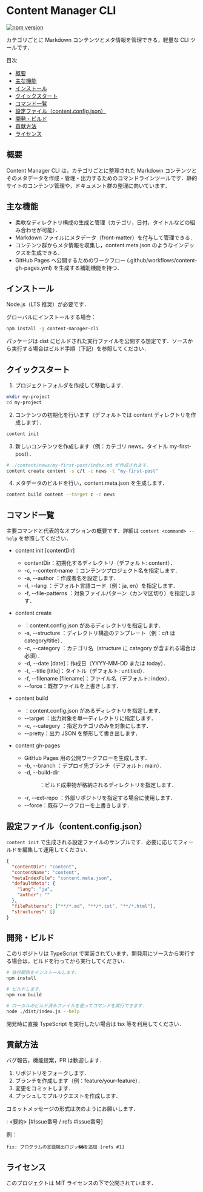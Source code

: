 # Content Manager CLI

[![npm version](https://badge.fury.io/js/content-manager-cli.svg)](https://badge.fury.io/js/content-manager-cli)

カテゴリごとに Markdown コンテンツとメタ情報を管理できる，軽量な CLI ツールです．

目次

- [概要](#概要)
- [主な機能](#主な機能)
- [インストール](#インストール)
- [クイックスタート](#クイックスタート)
- [コマンド一覧](#コマンド一覧)
- [設定ファイル（content.config.json）](#設定ファイルcontentconfigjson)
- [開発・ビルド](#開発ビルド)
- [貢献方法](#貢献方法)
- [ライセンス](#ライセンス)

## 概要

Content Manager CLI は，カテゴリごとに整理された Markdown コンテンツとそのメタデータを作成・管理・出力するためのコマンドラインツールです．静的サイトのコンテンツ管理や，ドキュメント群の整理に向いています．

## 主な機能

- 柔軟なディレクトリ構成の生成と管理（カテゴリ，日付，タイトルなどの組み合わせが可能）．
- Markdown ファイルにメタデータ（front-matter）を付与して管理できる．
- コンテンツ群からメタ情報を収集し，content.meta.json のようなインデックスを生成できる．
- GitHub Pages へ公開するためのワークフロー (.github/workflows/content-gh-pages.yml) を生成する補助機能を持つ．

## インストール

Node.js（LTS 推奨）が必要です．

グローバルにインストールする場合：

```bash
npm install -g content-manager-cli
```

パッケージは dist にビルドされた実行ファイルを公開する想定です．ソースから実行する場合はビルド手順（下記）を参照してください．

## クイックスタート

1. プロジェクトフォルダを作成して移動します．

```bash
mkdir my-project
cd my-project
```

2. コンテンツの初期化を行います（デフォルトでは content ディレクトリを作成します）．

```bash
content init
```

3. 新しいコンテンツを作成します（例：カテゴリ news，タイトル my-first-post）．

```bash
# ./content/news/my-first-post/index.md が作成されます．
content create content -s c/t -c news -t "my-first-post"
```

4. メタデータのビルドを行い，content.meta.json を生成します．

```bash
content build content --target c -c news
```

## コマンド一覧

主要コマンドと代表的なオプションの概要です．詳細は `content <command> --help` を参照してください．

- content init [contentDir]
  - contentDir：初期化するディレクトリ（デフォルト: content）．
  - -c, --content-name <name>：コンテンツプロジェクト名を指定します．
  - -a, --author <name>：作成者名を設定します．
  - -l, --lang <lang>：デフォルト言語コード（例：ja, en）を指定します．
  - -f, --file-patterns <patterns>：対象ファイルパターン（カンマ区切り）を指定します．

- content create <contentDir>
  - <contentDir>：content.config.json があるディレクトリを指定します．
  - -s, --structure <structure>：ディレクトリ構造のテンプレート（例：c/t は category/title）．
  - -c, --category <category>：カテゴリ名（structure に category が含まれる場合は必須）．
  - -d, --date [date]：作成日（YYYY-MM-DD または today）．
  - -t, --title [title]：タイトル（デフォルト: untitled）．
  - -f, --filename [filename]：ファイル名（デフォルト: index）．
  - --force：既存ファイルを上書きします．

- content build <contentDir>
  - <contentDir>：content.config.json があるディレクトリを指定します．
  - --target <structure>：出力対象を単一ディレクトリに指定します．
  - -c, --category <category>：指定カテゴリのみを対象にします．
  - --pretty：出力 JSON を整形して書き出します．

- content gh-pages <contentDir>
  - GitHub Pages 用の公開ワークフローを生成します．
  - -b, --branch <branch>：デプロイ先ブランチ（デフォルト: main）．
  - -d, --build-dir <dir>：ビルド成果物が格納されるディレクトリを指定します．
  - -r, --ext-repo <repo>：外部リポジトリを指定する場合に使用します．
  - --force：既存ワークフローを上書きします．

## 設定ファイル（content.config.json）

`content init` で生成される設定ファイルのサンプルです．必要に応じてフィールドを編集して運用してください．

```json
{
  "contentDir": "content",
  "contentName": "content",
  "metaIndexFile": "content.meta.json",
  "defaultMeta": {
    "lang": "ja",
    "author": ""
  },
  "filePatterns": ["**/*.md", "**/*.txt", "**/*.html"],
  "structures": []
}
```

## 開発・ビルド

このリポジトリは TypeScript で実装されています．開発用にソースから実行する場合は，ビルドを行ってから実行してください．

```bash
# 依存関係をインストールします．
npm install

# ビルドします．
npm run build

# ローカルのビルド済みファイルを使ってコマンドを実行できます．
node ./dist/index.js --help
```

開発時に直接 TypeScript を実行したい場合は tsx 等を利用してください．

## 貢献方法

バグ報告，機能提案，PR は歓迎します．

1. リポジトリをフォークします．
2. ブランチを作成します（例：feature/your-feature）．
3. 変更をコミットします．
4. プッシュしてプルリクエストを作成します．

コミットメッセージの形式は次のようにお願いします．

<type>: <要約> [#Issue番号 / refs #Issue番号]

例：
```
fix: プログラムの言語検出ロジッ��を追加 [refs #1]
```

## ライセンス

このプロジェクトは MIT ライセンスの下で公開されています．
